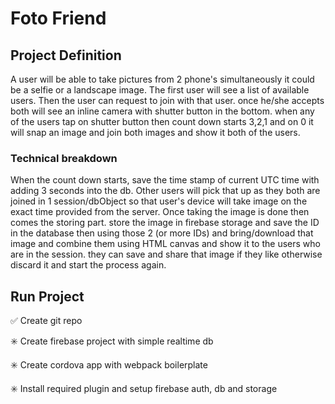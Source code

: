 # Foto Friend

## Project Definition


A user will be able to take pictures from 2 phone's simultaneously it could be a selfie or a landscape image. The first user will see a list of available users. Then the user can request to join with that user. once he/she accepts both will see an inline camera with shutter button in the bottom. when any of the users tap on shutter button then count down starts 3,2,1 and on 0 it will snap an image and join both images and show it both of the users. 

### Technical breakdown 

When the count down starts, save the time stamp of current UTC time with adding 3 seconds into the db. Other users will pick that up as they both are joined in 1 session/dbObject so that user's device will take image on the exact time provided from the server. Once taking the image is done then comes the storing part. store the image in firebase storage and save the ID in the database then using those 2 (or more IDs) and bring/download that image and combine them using HTML canvas and show it to the users who are in the session. they can save and share that image if they like otherwise discard it and start the process again. 


## Run Project

✅ Create git repo 

✳️ Create firebase project with simple realtime db 

✳️ Create cordova app with webpack boilerplate 

✳️ Install required plugin and setup firebase auth, db and storage
